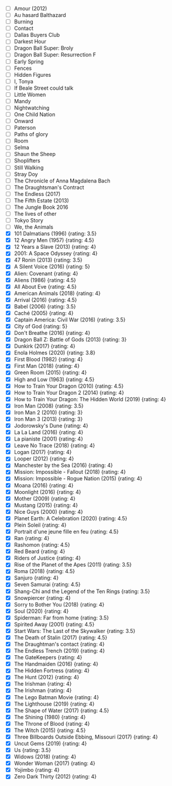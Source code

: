 - [ ] Amour (2012)
- [ ] Au hasard Balthazard
- [ ] Burning
- [ ] Contact
- [ ] Dallas Buyers Club
- [ ] Darkest Hour
- [ ] Dragon Ball Super: Broly
- [ ] Dragon Ball Super: Resurrection F
- [ ] Early Spring
- [ ] Fences
- [ ] Hidden Figures
- [ ] I, Tonya
- [ ] If Beale Street could talk
- [ ] Little Women
- [ ] Mandy
- [ ] Nightwatching
- [ ] One Child Nation
- [ ] Onward
- [ ] Paterson
- [ ] Paths of glory
- [ ] Room
- [ ] Selma
- [ ] Shaun the Sheep
- [ ] Shoplifters
- [ ] Still Walking
- [ ] Stray Doy
- [ ] The Chronicle of Anna Magdalena Bach
- [ ] The Draughtsman\'s Contract
- [ ] The Endless (2017)
- [ ] The Fifth Estate (2013)
- [ ] The Jungle Book 2016
- [ ] The lives of other
- [ ] Tokyo Story
- [ ] We, the Animals
- [X] 101 Dalmatians (1996) {rating: 3.5}
- [X] 12 Angry Men (1957) {rating: 4.5}
- [X] 12 Years a Slave (2013) {rating: 4}
- [X] 2001: A Space Odyssey {rating: 4}
- [X] 47 Ronin (2013) {rating: 3.5}
- [X] A Silent Voice (2016) {rating: 5}
- [X] Alien: Covenant {rating: 4}
- [X] Aliens (1986) {rating: 4.5}
- [X] All About Eve {rating: 4.5}
- [X] American Animals (2018) {rating: 4}
- [X] Arrival (2016) {rating: 4.5}
- [X] Babel (2006) {rating: 3.5}
- [X] Caché (2005) {rating: 4}
- [X] Captain America: Civil War (2016) {rating: 3.5}
- [X] City of God {rating: 5}
- [X] Don\'t Breathe (2016) {rating: 4}
- [X] Dragon Ball Z: Battle of Gods (2013) {rating: 3}
- [X] Dunkirk (2017) {rating: 4}
- [X] Enola Holmes (2020) {rating: 3.8}
- [X] First Blood (1982) {rating: 4}
- [X] First Man (2018) {rating: 4}
- [X] Green Room (2015) {rating: 4}
- [X] High and Low (1963) {rating: 4.5}
- [X] How to Train Your Dragon (2010) {rating: 4.5}
- [X] How to Train Your Dragon 2 (2014) {rating: 4}
- [X] How to Train Your Dragon: The Hidden World (2019) {rating: 4}
- [X] Iron Man (2008) {rating: 3.5}
- [X] Iron Man 2 (2010) {rating: 3}
- [X] Iron Man 3 (2013) {rating: 3}
- [X] Jodorowsky's Dune {rating: 4}
- [X] La La Land (2016) {rating: 4}
- [X] La pianiste (2001) {rating: 4}
- [X] Leave No Trace (2018) {rating: 4}
- [X] Logan (2017) {rating: 4}
- [X] Looper (2012) {rating: 4}
- [X] Manchester by the Sea (2016) {rating: 4}
- [X] Mission: Impossible - Fallout (2018) {rating: 4}
- [X] Mission: Impossible - Rogue Nation (2015) {rating: 4}
- [X] Moana (2016) {rating: 4}
- [X] Moonlight (2016) {rating: 4}
- [X] Mother (2009) {rating: 4}
- [X] Mustang (2015) {rating: 4}
- [X] Nice Guys (2000) {rating: 4}
- [X] Planet Earth: A Celebration (2020) {rating: 4.5}
- [X] Plein Soleil {rating: 4}
- [X] Portrait d\'une jeune fille en feu {rating: 4.5}
- [X] Ran {rating: 4}
- [X] Rashomon {rating: 4.5}
- [X] Red Beard {rating: 4}
- [X] Riders of Justice {rating: 4}
- [X] Rise of the Planet of the Apes (2011) {rating: 3.5}
- [X] Roma (2018) {rating: 4.5}
- [X] Sanjuro {rating: 4}
- [X] Seven Samurai {rating: 4.5}
- [X] Shang-Chi and the Legend of the Ten Rings {rating: 3.5}
- [X] Snowpiercer {rating: 4}
- [X] Sorry to Bother You (2018) {rating: 4}
- [X] Soul (2020) {rating: 4}
- [X] Spiderman: Far from home {rating: 3.5}
- [X] Spirited Away (2001) {rating: 4.5}
- [X] Start Wars: The Last of the Skywalker {rating: 3.5}
- [X] The Death of Stalin (2017) {rating: 4.5}
- [X] The Draughtman's contact {rating: 4}
- [X] The Endless Trench (2019) {rating: 4}
- [X] The GateKeepers {rating: 4}
- [X] The Handmaiden (2016) {rating: 4}
- [X] The Hidden Fortress {rating: 4}
- [X] The Hunt (2012) {rating: 4}
- [X] The Irishman {rating: 4}
- [X] The Irishman {rating: 4}
- [X] The Lego Batman Movie {rating: 4}
- [X] The Lighthouse (2019) {rating: 4}
- [X] The Shape of Water (2017) {rating: 4.5}
- [X] The Shining (1980) {rating: 4}
- [X] The Throne of Blood {rating: 4}
- [X] The Witch (2015) {rating: 4.5}
- [X] Three Billboards Outside Ebbing, Missouri (2017) {rating: 4}
- [X] Uncut Gems (2019) {rating: 4}
- [X] Us {rating: 3.5}
- [X] Widows (2018) {rating: 4}
- [X] Wonder Woman (2017) {rating: 4}
- [X] Yojimbo {rating: 4}
- [X] Zero Dark Thirty (2012) {rating: 4}
